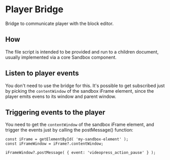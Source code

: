 # Player Bridge

Bridge to communicate player with the block editor.

## How

The file script is intended to be provided and run to a children document,
usually implemented via a core Sandbox component.


## Listen to player events

You don't need to use the bridge for this.
It's possible to get subscribed just by picking the `contentWindow` of the sandbox iFrame element,
since the player emits evens to its window and parent window.

## Triggering events to the player

You need to get the `contentWindow` of the sandbox iFrame element, and trigger the events just by calling the postMessage() function:

```es6
const iFrame = getElementById( 'my-sandbox-element' );
const iFrameWindow = iFrame?.contentWindow;

iFrameWindow?.postMessage( { event: 'videopress_action_pause' } );
```